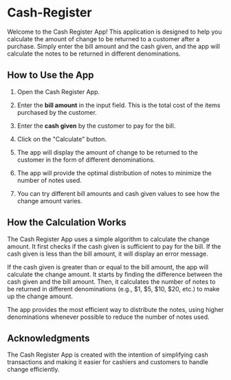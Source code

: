 # Cash-Register


Welcome to the Cash Register App! This application is designed to help you calculate the amount of change to be returned to a customer after a purchase. Simply enter the bill amount and the cash given, and the app will calculate the notes to be returned in different denominations.

## How to Use the App

1. Open the Cash Register App.

2. Enter the **bill amount** in the input field. This is the total cost of the items purchased by the customer.

3. Enter the **cash given** by the customer to pay for the bill.

4. Click on the "Calculate" button.

5. The app will display the amount of change to be returned to the customer in the form of different denominations.

6. The app will provide the optimal distribution of notes to minimize the number of notes used.

7. You can try different bill amounts and cash given values to see how the change amount varies.

## How the Calculation Works

The Cash Register App uses a simple algorithm to calculate the change amount. It first checks if the cash given is sufficient to pay for the bill. If the cash given is less than the bill amount, it will display an error message.

If the cash given is greater than or equal to the bill amount, the app will calculate the change amount. It starts by finding the difference between the cash given and the bill amount. Then, it calculates the number of notes to be returned in different denominations (e.g., $1, $5, $10, $20, etc.) to make up the change amount.

The app provides the most efficient way to distribute the notes, using higher denominations whenever possible to reduce the number of notes used.



## Acknowledgments

The Cash Register App is created with the intention of simplifying cash transactions and making it easier for cashiers and customers to handle change efficiently.


 

